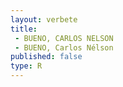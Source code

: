 ```yaml
---
layout: verbete
title:
 - BUENO, CARLOS NELSON
 - BUENO, Carlos Nélson
published: false
type: R
---
```


